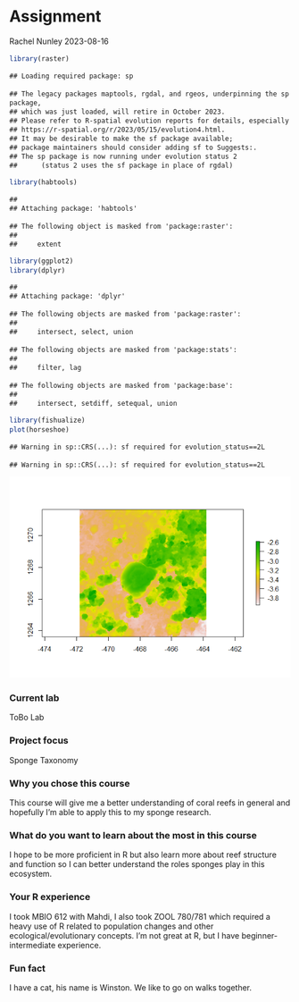 Assignment
================
Rachel Nunley
2023-08-16

``` r
library(raster)
```

    ## Loading required package: sp

    ## The legacy packages maptools, rgdal, and rgeos, underpinning the sp package,
    ## which was just loaded, will retire in October 2023.
    ## Please refer to R-spatial evolution reports for details, especially
    ## https://r-spatial.org/r/2023/05/15/evolution4.html.
    ## It may be desirable to make the sf package available;
    ## package maintainers should consider adding sf to Suggests:.
    ## The sp package is now running under evolution status 2
    ##      (status 2 uses the sf package in place of rgdal)

``` r
library(habtools)
```

    ## 
    ## Attaching package: 'habtools'

    ## The following object is masked from 'package:raster':
    ## 
    ##     extent

``` r
library(ggplot2)
library(dplyr)
```

    ## 
    ## Attaching package: 'dplyr'

    ## The following objects are masked from 'package:raster':
    ## 
    ##     intersect, select, union

    ## The following objects are masked from 'package:stats':
    ## 
    ##     filter, lag

    ## The following objects are masked from 'package:base':
    ## 
    ##     intersect, setdiff, setequal, union

``` r
library(fishualize)
plot(horseshoe)
```

    ## Warning in sp::CRS(...): sf required for evolution_status==2L

    ## Warning in sp::CRS(...): sf required for evolution_status==2L

![](assignment_files/figure-gfm/unnamed-chunk-1-1.png)<!-- -->

### Current lab

ToBo Lab

### Project focus

Sponge Taxonomy

### Why you chose this course

This course will give me a better understanding of coral reefs in
general and hopefully I’m able to apply this to my sponge research.

### What do you want to learn about the most in this course

I hope to be more proficient in R but also learn more about reef
structure and function so I can better understand the roles sponges play
in this ecosystem.

### Your R experience

I took MBIO 612 with Mahdi, I also took ZOOL 780/781 which required a
heavy use of R related to population changes and other
ecological/evolutionary concepts. I’m not great at R, but I have
beginner-intermediate experience.

### Fun fact

I have a cat, his name is Winston. We like to go on walks together.
